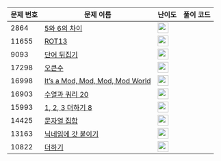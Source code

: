 | 문제 번호 | 문제 이름 | 난이도 | 풀이 코드 |
| --- | --- | --- | --- |
| 2864 | [5와 6의 차이](https://www.acmicpc.net/problem/2864) | <img height="25px" width="25px=" src="https://static.solved.ac/tier_small/4.svg"/> |  |
| 11655 | [ROT13](https://www.acmicpc.net/problem/11655) | <img height="25px" width="25px=" src="https://static.solved.ac/tier_small/5.svg"/> |  |
| 9093 | [단어 뒤집기](https://www.acmicpc.net/problem/9093) | <img height="25px" width="25px=" src="https://static.solved.ac/tier_small/5.svg"/> |  |
| 17298 | [오큰수](https://www.acmicpc.net/problem/17298) | <img height="25px" width="25px=" src="https://static.solved.ac/tier_small/12.svg"/> |  |
| 16998 | [It’s a Mod, Mod, Mod, Mod World](https://www.acmicpc.net/problem/16998) | <img height="25px" width="25px=" src="https://static.solved.ac/tier_small/22.svg"/> |  |
| 16903 | [수열과 쿼리 20](https://www.acmicpc.net/problem/16903) | <img height="25px" width="25px=" src="https://static.solved.ac/tier_small/18.svg"/> |  |
| 15993 | [1, 2, 3 더하기 8](https://www.acmicpc.net/problem/15993) | <img height="25px" width="25px=" src="https://static.solved.ac/tier_small/10.svg"/> |  |
| 14425 | [문자열 집합](https://www.acmicpc.net/problem/14425) | <img height="25px" width="25px=" src="https://static.solved.ac/tier_small/8.svg"/> |  |
| 13163 | [닉네임에 갓 붙이기](https://www.acmicpc.net/problem/13163) | <img height="25px" width="25px=" src="https://static.solved.ac/tier_small/4.svg"/> |  |
| 10822 | [더하기](https://www.acmicpc.net/problem/10822) | <img height="25px" width="25px=" src="https://static.solved.ac/tier_small/4.svg"/> |  |
